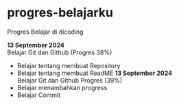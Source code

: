 # progres-belajarku
Progres Belajar di dicoding

**13 September 2024**<br>
Belajar Git dan Github (Progres 38%)
* Belajar tentang membuat Repository
* Belajar tentang membuat ReadME
**13 September 2024**<br>
Belajar Git dan Github Progres (39%)
* Belajar menambahkan progress
* Belajar Commit

